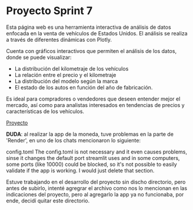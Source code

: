 # Proyecto Sprint 7

Esta página web es una herramienta interactiva de análisis de datos enfocada en la venta de vehículos de Estados Unidos. El análisis se realiza a través de diferentes dinámicas con Plotly.

Cuenta con gráficos interactivos que permiten el análisis de los datos, donde se puede visualizar:

- La distribución del kilometraje de los vehículos
- La relación entre el precio y el kilometraje
- La distribución del modelo según la marca
- El estado de los autos en función del año de fabricación.

Es ideal para compradores o vendedores que deseen entender mejor el mercado, así como para analistas interesados en tendencias de precios y características de los vehículos.

[Proyecto][def]

**DUDA**: al realizar la app de la moneda, tuve problemas en la parte de 'Render', en uno de los chats mencionaron lo siguiente:

config.toml
The config.toml is not necessary and it even causes problems, sinse it changes the default port streamlit uses and in some computers, some ports (like 10000) could be blocked, so it's not possible to easily validate if the app is working. I would just delete that section.

Estuve trabajando en el desarrollo del proyecto sin discho directorio, pero antes de subirlo, intenté agregrar el archivo como nos lo mencionan en las indicaciones del proyecto, pero al agregarlo la app ya no funcionaba, por ende, decidí quitar este directorio.

[def]: https://vehicle-project-qj6f.onrender.com